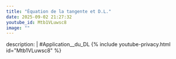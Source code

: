 ```yaml
---
title: "Équation de la tangente et D.L."
date: 2025-09-02 21:27:32 
youtube_id: Mtb1VLuwsc8
image: ""
---
```

description: |
  #Application__du_DL
{% include youtube-privacy.html id="Mtb1VLuwsc8" %}
